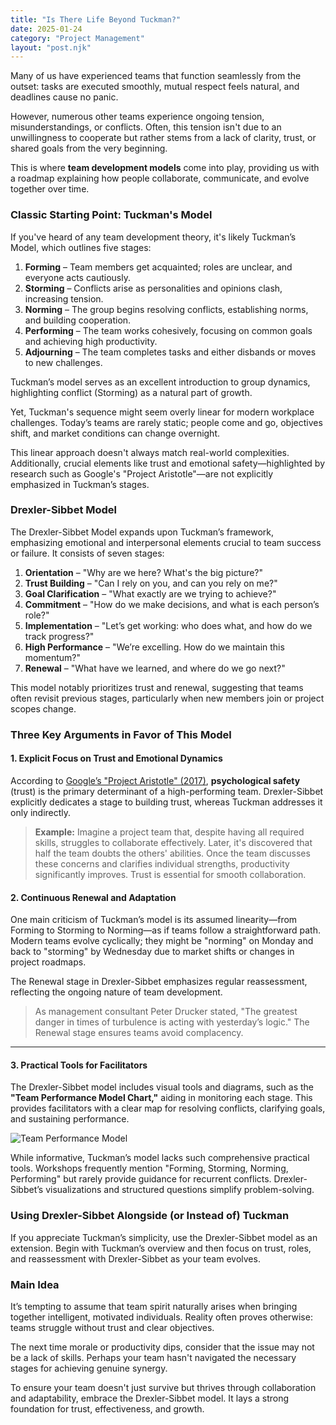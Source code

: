 ```yaml
---
title: "Is There Life Beyond Tuckman?"
date: 2025-01-24
category: "Project Management"
layout: "post.njk"
---
```


Many of us have experienced teams that function seamlessly from the outset: tasks are executed smoothly, mutual respect feels natural, and deadlines cause no panic.

However, numerous other teams experience ongoing tension, misunderstandings, or conflicts. Often, this tension isn't due to an unwillingness to cooperate but rather stems from a lack of clarity, trust, or shared goals from the very beginning.

This is where **team development models** come into play, providing us with a roadmap explaining how people collaborate, communicate, and evolve together over time.

### Classic Starting Point: Tuckman's Model

If you've heard of any team development theory, it's likely Tuckman’s Model, which outlines five stages:

1. **Forming** – Team members get acquainted; roles are unclear, and everyone acts cautiously.
2. **Storming** – Conflicts arise as personalities and opinions clash, increasing tension.
3. **Norming** – The group begins resolving conflicts, establishing norms, and building cooperation.
4. **Performing** – The team works cohesively, focusing on common goals and achieving high productivity.
5. **Adjourning** – The team completes tasks and either disbands or moves to new challenges.

Tuckman’s model serves as an excellent introduction to group dynamics, highlighting conflict (Storming) as a natural part of growth.

Yet, Tuckman's sequence might seem overly linear for modern workplace challenges. Today’s teams are rarely static; people come and go, objectives shift, and market conditions can change overnight.

This linear approach doesn't always match real-world complexities. Additionally, crucial elements like trust and emotional safety—highlighted by research such as Google's "Project Aristotle"—are not explicitly emphasized in Tuckman’s stages.

### Drexler-Sibbet Model

The Drexler-Sibbet Model expands upon Tuckman’s framework, emphasizing emotional and interpersonal elements crucial to team success or failure. It consists of seven stages:

1. **Orientation** – "Why are we here? What's the big picture?"
2. **Trust Building** – "Can I rely on you, and can you rely on me?"
3. **Goal Clarification** – "What exactly are we trying to achieve?"
4. **Commitment** – "How do we make decisions, and what is each person’s role?"
5. **Implementation** – "Let’s get working: who does what, and how do we track progress?"
6. **High Performance** – "We’re excelling. How do we maintain this momentum?"
7. **Renewal** – "What have we learned, and where do we go next?"

This model notably prioritizes trust and renewal, suggesting that teams often revisit previous stages, particularly when new members join or project scopes change.

### Three Key Arguments in Favor of This Model

#### 1. Explicit Focus on Trust and Emotional Dynamics

According to [Google’s "Project Aristotle" (2017)](https://psychsafety.com/googles-project-aristotle/), **psychological safety** (trust) is the primary determinant of a high-performing team. Drexler-Sibbet explicitly dedicates a stage to building trust, whereas Tuckman addresses it only indirectly.

> **Example:** Imagine a project team that, despite having all required skills, struggles to collaborate effectively. Later, it's discovered that half the team doubts the others' abilities. Once the team discusses these concerns and clarifies individual strengths, productivity significantly improves. Trust is essential for smooth collaboration.

#### 2. Continuous Renewal and Adaptation

One main criticism of Tuckman’s model is its assumed linearity—from Forming to Storming to Norming—as if teams follow a straightforward path. Modern teams evolve cyclically; they might be "norming" on Monday and back to "storming" by Wednesday due to market shifts or changes in project roadmaps.

The Renewal stage in Drexler-Sibbet emphasizes regular reassessment, reflecting the ongoing nature of team development.

> As management consultant Peter Drucker stated, "The greatest danger in times of turbulence is acting with yesterday’s logic." The Renewal stage ensures teams avoid complacency.

---

#### 3. Practical Tools for Facilitators

The Drexler-Sibbet model includes visual tools and diagrams, such as the **"Team Performance Model Chart,"** aiding in monitoring each stage. This provides facilitators with a clear map for resolving conflicts, clarifying goals, and sustaining performance.

![Team Performance Model](https://www.kaizenko.com/wp-content/uploads/2019/06/kaizenko-Drexler-Sibbet-Team-Performance-Model.png)

While informative, Tuckman’s model lacks such comprehensive practical tools. Workshops frequently mention "Forming, Storming, Norming, Performing" but rarely provide guidance for recurrent conflicts. Drexler-Sibbet’s visualizations and structured questions simplify problem-solving.

### Using Drexler-Sibbet Alongside (or Instead of) Tuckman

If you appreciate Tuckman’s simplicity, use the Drexler-Sibbet model as an extension. Begin with Tuckman’s overview and then focus on trust, roles, and reassessment with Drexler-Sibbet as your team evolves.

### Main Idea

It’s tempting to assume that team spirit naturally arises when bringing together intelligent, motivated individuals. Reality often proves otherwise: teams struggle without trust and clear objectives.

The next time morale or productivity dips, consider that the issue may not be a lack of skills. Perhaps your team hasn't navigated the necessary stages for achieving genuine synergy.

To ensure your team doesn't just survive but thrives through collaboration and adaptability, embrace the Drexler-Sibbet model. It lays a strong foundation for trust, effectiveness, and growth.